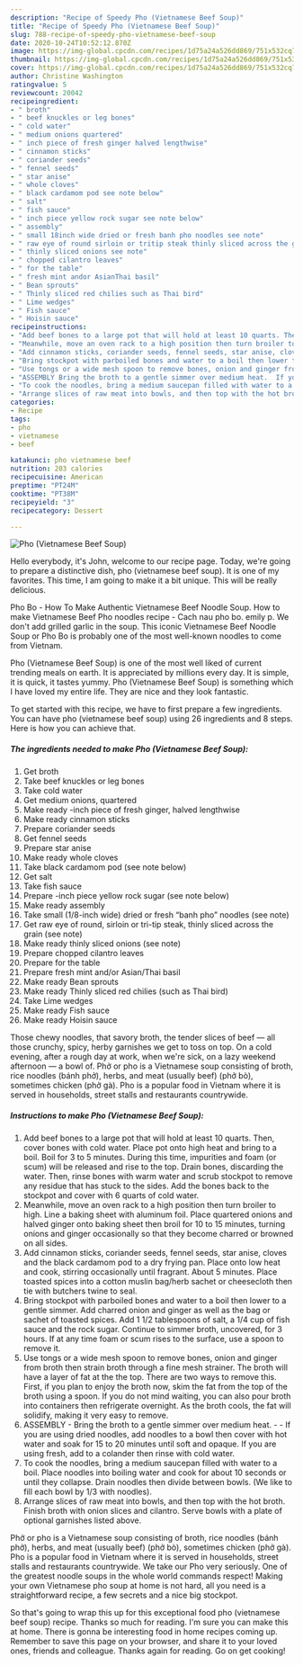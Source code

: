 ```yaml
---
description: "Recipe of Speedy Pho (Vietnamese Beef Soup)"
title: "Recipe of Speedy Pho (Vietnamese Beef Soup)"
slug: 788-recipe-of-speedy-pho-vietnamese-beef-soup
date: 2020-10-24T10:52:12.870Z
image: https://img-global.cpcdn.com/recipes/1d75a24a526dd869/751x532cq70/pho-vietnamese-beef-soup-recipe-main-photo.jpg
thumbnail: https://img-global.cpcdn.com/recipes/1d75a24a526dd869/751x532cq70/pho-vietnamese-beef-soup-recipe-main-photo.jpg
cover: https://img-global.cpcdn.com/recipes/1d75a24a526dd869/751x532cq70/pho-vietnamese-beef-soup-recipe-main-photo.jpg
author: Christine Washington
ratingvalue: 5
reviewcount: 20042
recipeingredient:
- " broth"
- " beef knuckles or leg bones"
- " cold water"
- " medium onions quartered"
- " inch piece of fresh ginger halved lengthwise"
- " cinnamon sticks"
- " coriander seeds"
- " fennel seeds"
- " star anise"
- " whole cloves"
- " black cardamom pod see note below"
- " salt"
- " fish sauce"
- " inch piece yellow rock sugar see note below"
- " assembly"
- " small 18inch wide dried or fresh banh pho noodles see note"
- " raw eye of round sirloin or tritip steak thinly sliced across the grain see note"
- " thinly sliced onions see note"
- " chopped cilantro leaves"
- " for the table"
- " fresh mint andor AsianThai basil"
- " Bean sprouts"
- " Thinly sliced red chilies such as Thai bird"
- " Lime wedges"
- " Fish sauce"
- " Hoisin sauce"
recipeinstructions:
- "Add beef bones to a large pot that will hold at least 10 quarts. Then, cover bones with cold water. Place pot onto high heat and bring to a boil. Boil for 3 to 5 minutes. During this time, impurities and foam (or scum) will be released and rise to the top. Drain bones, discarding the water. Then, rinse bones with warm water and scrub stockpot to remove any residue that has stuck to the sides. Add the bones back to the stockpot and cover with 6 quarts of cold water."
- "Meanwhile, move an oven rack to a high position then turn broiler to high. Line a baking sheet with aluminum foil. Place quartered onions and halved ginger onto baking sheet then broil for 10 to 15 minutes, turning onions and ginger occasionally so that they become charred or browned on all sides."
- "Add cinnamon sticks, coriander seeds, fennel seeds, star anise, cloves and the black cardamom pod to a dry frying pan. Place onto low heat and cook, stirring occasionally until fragrant. About 5 minutes. Place toasted spices into a cotton muslin bag/herb sachet or cheesecloth then tie with butchers twine to seal."
- "Bring stockpot with parboiled bones and water to a boil then lower to a gentle simmer. Add charred onion and ginger as well as the bag or sachet of toasted spices. Add 1 1/2 tablespoons of salt, a 1/4 cup of fish sauce and the rock sugar. Continue to simmer broth, uncovered, for 3 hours. If at any time foam or scum rises to the surface, use a spoon to remove it."
- "Use tongs or a wide mesh spoon to remove bones, onion and ginger from broth then strain broth through a fine mesh strainer. The broth will have a layer of fat at the the top. There are two ways to remove this. First, if you plan to enjoy the broth now, skim the fat from the top of the broth using a spoon. If you do not mind waiting, you can also pour broth into containers then refrigerate overnight. As the broth cools, the fat will solidify, making it very easy to remove."
- "ASSEMBLY Bring the broth to a gentle simmer over medium heat.  If you are using dried noodles, add noodles to a bowl then cover with hot water and soak for 15 to 20 minutes until soft and opaque. If you are using fresh, add to a colander then rinse with cold water."
- "To cook the noodles, bring a medium saucepan filled with water to a boil. Place noodles into boiling water and cook for about 10 seconds or until they collapse. Drain noodles then divide between bowls. (We like to fill each bowl by 1/3 with noodles)."
- "Arrange slices of raw meat into bowls, and then top with the hot broth. Finish broth with onion slices and cilantro. Serve bowls with a plate of optional garnishes listed above."
categories:
- Recipe
tags:
- pho
- vietnamese
- beef

katakunci: pho vietnamese beef 
nutrition: 203 calories
recipecuisine: American
preptime: "PT24M"
cooktime: "PT38M"
recipeyield: "3"
recipecategory: Dessert

---
```



![Pho (Vietnamese Beef Soup)](https://img-global.cpcdn.com/recipes/1d75a24a526dd869/751x532cq70/pho-vietnamese-beef-soup-recipe-main-photo.jpg)

Hello everybody, it's John, welcome to our recipe page. Today, we're going to prepare a distinctive dish, pho (vietnamese beef soup). It is one of my favorites. This time, I am going to make it a bit unique. This will be really delicious.

Pho Bo - How To Make Authentic Vietnamese Beef Noodle Soup. How to make Vietnamese Beef Pho noodles recipe - Cach nau pho bo. emily p. We don&#39;t add grilled garlic in the soup. This iconic Vietnamese Beef Noodle Soup or Pho Bo is probably one of the most well-known noodles to come from Vietnam.

Pho (Vietnamese Beef Soup) is one of the most well liked of current trending meals on earth. It is appreciated by millions every day. It is simple, it is quick, it tastes yummy. Pho (Vietnamese Beef Soup) is something which I have loved my entire life. They are nice and they look fantastic.


To get started with this recipe, we have to first prepare a few ingredients. You can have pho (vietnamese beef soup) using 26 ingredients and 8 steps. Here is how you can achieve that.

<!--inarticleads1-->

##### The ingredients needed to make Pho (Vietnamese Beef Soup):

1. Get  broth
1. Take  beef knuckles or leg bones
1. Take  cold water
1. Get  medium onions, quartered
1. Make ready  -inch piece of fresh ginger, halved lengthwise
1. Make ready  cinnamon sticks
1. Prepare  coriander seeds
1. Get  fennel seeds
1. Prepare  star anise
1. Make ready  whole cloves
1. Take  black cardamom pod (see note below)
1. Get  salt
1. Take  fish sauce
1. Prepare  -inch piece yellow rock sugar (see note below)
1. Make ready  assembly
1. Take  small (1/8-inch wide) dried or fresh “banh pho” noodles (see note)
1. Get  raw eye of round, sirloin or tri-tip steak, thinly sliced across the grain (see note)
1. Make ready  thinly sliced onions (see note)
1. Prepare  chopped cilantro leaves
1. Prepare  for the table
1. Prepare  fresh mint and/or Asian/Thai basil
1. Make ready  Bean sprouts
1. Make ready  Thinly sliced red chilies (such as Thai bird)
1. Take  Lime wedges
1. Make ready  Fish sauce
1. Make ready  Hoisin sauce


Those chewy noodles, that savory broth, the tender slices of beef — all those crunchy, spicy, herby garnishes we get to toss on top. On a cold evening, after a rough day at work, when we&#39;re sick, on a lazy weekend afternoon — a bowl of. Phở or pho is a Vietnamese soup consisting of broth, rice noodles (bánh phở), herbs, and meat (usually beef) (phở bò), sometimes chicken (phở gà). Pho is a popular food in Vietnam where it is served in households, street stalls and restaurants countrywide. 

<!--inarticleads2-->

##### Instructions to make Pho (Vietnamese Beef Soup):

1. Add beef bones to a large pot that will hold at least 10 quarts. Then, cover bones with cold water. Place pot onto high heat and bring to a boil. Boil for 3 to 5 minutes. During this time, impurities and foam (or scum) will be released and rise to the top. Drain bones, discarding the water. Then, rinse bones with warm water and scrub stockpot to remove any residue that has stuck to the sides. Add the bones back to the stockpot and cover with 6 quarts of cold water.
1. Meanwhile, move an oven rack to a high position then turn broiler to high. Line a baking sheet with aluminum foil. Place quartered onions and halved ginger onto baking sheet then broil for 10 to 15 minutes, turning onions and ginger occasionally so that they become charred or browned on all sides.
1. Add cinnamon sticks, coriander seeds, fennel seeds, star anise, cloves and the black cardamom pod to a dry frying pan. Place onto low heat and cook, stirring occasionally until fragrant. About 5 minutes. Place toasted spices into a cotton muslin bag/herb sachet or cheesecloth then tie with butchers twine to seal.
1. Bring stockpot with parboiled bones and water to a boil then lower to a gentle simmer. Add charred onion and ginger as well as the bag or sachet of toasted spices. Add 1 1/2 tablespoons of salt, a 1/4 cup of fish sauce and the rock sugar. Continue to simmer broth, uncovered, for 3 hours. If at any time foam or scum rises to the surface, use a spoon to remove it.
1. Use tongs or a wide mesh spoon to remove bones, onion and ginger from broth then strain broth through a fine mesh strainer. The broth will have a layer of fat at the the top. There are two ways to remove this. First, if you plan to enjoy the broth now, skim the fat from the top of the broth using a spoon. If you do not mind waiting, you can also pour broth into containers then refrigerate overnight. As the broth cools, the fat will solidify, making it very easy to remove.
1. ASSEMBLY - Bring the broth to a gentle simmer over medium heat. -  - If you are using dried noodles, add noodles to a bowl then cover with hot water and soak for 15 to 20 minutes until soft and opaque. If you are using fresh, add to a colander then rinse with cold water.
1. To cook the noodles, bring a medium saucepan filled with water to a boil. Place noodles into boiling water and cook for about 10 seconds or until they collapse. Drain noodles then divide between bowls. (We like to fill each bowl by 1/3 with noodles).
1. Arrange slices of raw meat into bowls, and then top with the hot broth. Finish broth with onion slices and cilantro. Serve bowls with a plate of optional garnishes listed above.


Phở or pho is a Vietnamese soup consisting of broth, rice noodles (bánh phở), herbs, and meat (usually beef) (phở bò), sometimes chicken (phở gà). Pho is a popular food in Vietnam where it is served in households, street stalls and restaurants countrywide. We take our Pho very seriously. One of the greatest noodle soups in the whole world commands respect! Making your own Vietnamese pho soup at home is not hard, all you need is a straightforward recipe, a few secrets and a nice big stockpot. 

So that's going to wrap this up for this exceptional food pho (vietnamese beef soup) recipe. Thanks so much for reading. I'm sure you can make this at home. There is gonna be interesting food in home recipes coming up. Remember to save this page on your browser, and share it to your loved ones, friends and colleague. Thanks again for reading. Go on get cooking!
